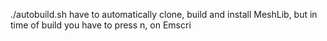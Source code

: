 ./autobuild.sh have to automatically clone, build and install MeshLib, but in time of build you have to press n, on Emscri
